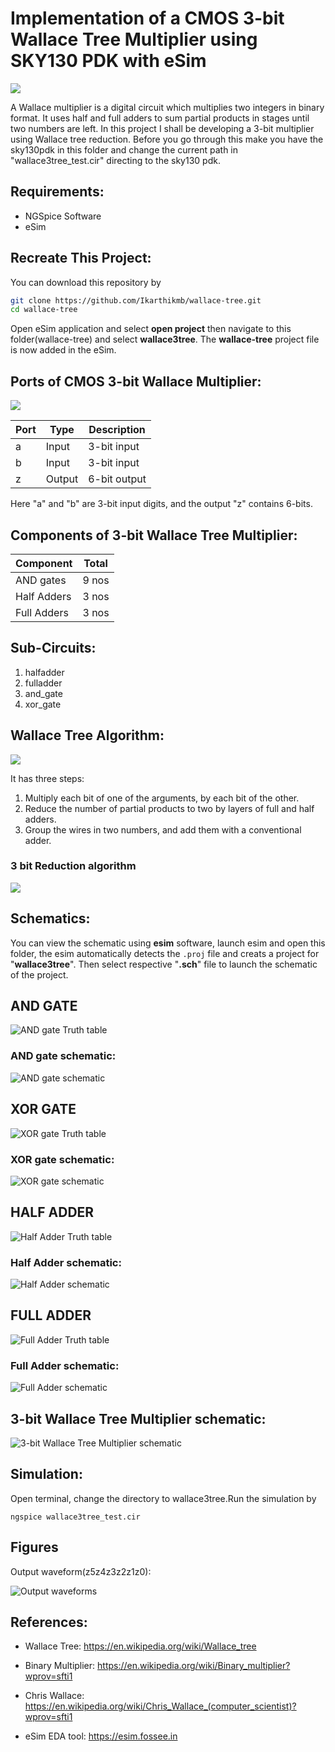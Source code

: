# Implementation of a CMOS 3-bit Wallace Tree Multiplier using SKY130 PDK with eSim

![](fig/wallace3tree/wallace3tree_schematic.png)

A Wallace multiplier is a digital circuit which multiplies two
integers in binary format. It uses half and full adders to sum 
partial products in stages until two numbers are left. In this
project I shall be developing a 3-bit multiplier using Wallace 
tree reduction. Before you go through this make you have the 
sky130pdk in this folder and change the current path in 
"wallace3tree_test.cir" directing to the sky130 pdk.

## Requirements: 

* NGSpice Software
* eSim 

## Recreate This Project:

You can download this repository by

```sh
git clone https://github.com/Ikarthikmb/wallace-tree.git
cd wallace-tree
```
Open eSim application and select **open project** then navigate to this folder(wallace-tree)
 and select **wallace3tree**. The **wallace-tree** project file is now added in the eSim.

## Ports of CMOS 3-bit Wallace Multiplier:

![](fig/wallace_multiplier_draw.jpeg)

Port | Type | Description
--- | --- | ---
a | Input | 3-bit input 
b | Input | 3-bit input 
z | Output | 6-bit output

Here "a" and "b" are 3-bit input digits, and the output "z"
contains 6-bits.

## Components of 3-bit Wallace Tree Multiplier:

Component | Total
--- | ---
AND gates | 9 nos  
Half Adders | 3 nos  
Full Adders | 3 nos  

## Sub-Circuits:

1. halfadder
2. fulladder
3. and_gate
4. xor_gate

## Wallace Tree Algorithm: 

![](fig/stages.jpeg)

It has three steps:

1. Multiply each bit of one of the arguments, by each bit of the other.
2. Reduce the number of partial products to two by layers of full and half adders. 
3. Group the wires in two numbers, and add them with a conventional adder.

### 3 bit Reduction algorithm

![](fig/stages_gif.gif)


## Schematics:

You can view the schematic using **esim** software, launch esim and 
open this folder, the esim automatically detects the `.proj` file 
and creats a project for "**wallace3tree**". Then select respective 
"**.sch**" file to launch the schematic of the project.

## AND GATE

![AND gate Truth table](fig/and_tt.jpeg)

### AND gate schematic:

![AND gate schematic](fig/and_sch_gif.gif)

## XOR GATE

![XOR gate Truth table](fig/xor_tt.jpeg)

### XOR gate schematic:

![XOR gate schematic](fig/xor_sch_gif.gif)

## HALF ADDER

![Half Adder Truth table](fig/ha_tt.jpeg)

### Half Adder schematic:

![Half Adder schematic](fig/ha_sch_gif.gif)

## FULL ADDER

![Full Adder Truth table](fig/fa_tt.jpeg)

### Full Adder schematic:

![Full Adder schematic](fig/fa_sch_gif.gif)


##  3-bit Wallace Tree Multiplier schematic:

![ 3-bit Wallace Tree Multiplier schematic](fig/wallace_sch_gif.gif)


## Simulation:

Open terminal, change the directory to wallace3tree.Run the simulation by

```
ngspice wallace3tree_test.cir
```


## Figures

Output waveform(z5z4z3z2z1z0):

![Output waveforms](fig/zout/zout.png)


## References: 

* Wallace Tree: https://en.wikipedia.org/wiki/Wallace_tree

* Binary Multiplier: https://en.wikipedia.org/wiki/Binary_multiplier?wprov=sfti1

* Chris Wallace: https://en.wikipedia.org/wiki/Chris_Wallace_(computer_scientist)?wprov=sfti1

* eSim EDA tool: https://esim.fossee.in



